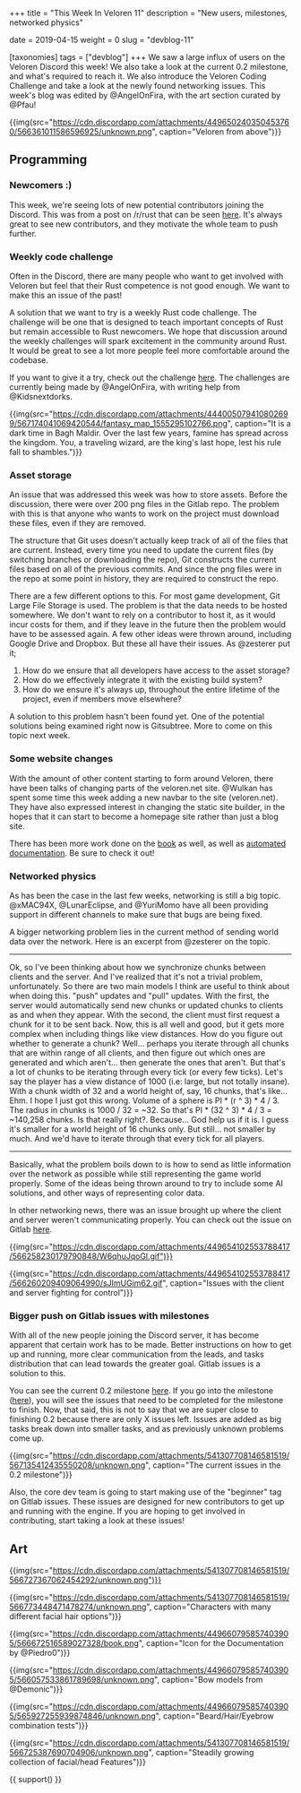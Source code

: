 +++
title = "This Week In Veloren 11"
description = "New users, milestones, networked physics"

date = 2019-04-15
weight = 0
slug = "devblog-11"

[taxonomies]
tags = ["devblog"]
+++
We saw a large influx of users on the Veloren Discord this week! We also take a look at the current 0.2 milestone, and what's required to reach it. We also introduce the Veloren Coding Challenge and take a look at the newly found networking issues. This week's blog was edited by @AngelOnFira, with the art section curated by @Pfau!

{{img(src="https://cdn.discordapp.com/attachments/449650240350453760/566361011586596925/unknown.png", caption="Veloren from above")}}

## Programming

### Newcomers :)

This week, we're seeing lots of new potential contributors joining the Discord. This was from a post on /r/rust that can be seen [here](https://www.reddit.com/r/rust/comments/bb7a6d/veloren_the_opensource_voxel_mmorpg_is_looking/). It's always great to see new contributors, and they motivate the whole team to push further.

### Weekly code challenge

Often in the Discord, there are many people who want to get involved with Veloren but feel that their Rust competence is not good enough. We want to make this an issue of the past!

A solution that we want to try is a weekly Rust code challenge. The challenge will be one that is designed to teach important concepts of Rust but remain accessible to Rust newcomers. We hope that discussion around the weekly challenges will spark excitement in the community around Rust. It would be great to see a lot more people feel more comfortable around the codebase.

If you want to give it a try, check out the challenge [here](https://gitlab.com/veloren/veloren-coding-challenges/tree/master/coding_challenge_1). The challenges are currently being made by @AngelOnFira, with writing help from @Kidsnextdorks.

{{img(src="https://cdn.discordapp.com/attachments/444005079410802699/567174041069420544/fantasy_map_1555295102766.png", caption="It is a dark time in Bagh Maldir. Over the last few years, famine has spread across the kingdom. You, a traveling wizard, are the king's last hope, lest his rule fall to shambles.")}}

### Asset storage

An issue that was addressed this week was how to store assets. Before the discussion, there were over 200 png files in the Gitlab repo. The problem with this is that anyone who wants to work on the project must download these files, even if they are removed.

The structure that Git uses doesn't actually keep track of all of the files that are current. Instead, every time you need to update the current files (by switching branches or downloading the repo), Git constructs the current files based on all of the previous commits. And since the png files were in the repo at some point in history, they are required to construct the repo.

There are a few different options to this. For most game development, Git Large File Storage is used. The problem is that the data needs to be hosted somewhere. We don't want to rely on a contributor to host it, as it would incur costs for them, and if they leave in the future then the problem would have to be assessed again. A few other ideas were thrown around, including Google Drive and Dropbox. But these all have their issues. As @zesterer put it;

1) How do we ensure that all developers have access to the asset storage?
2) How do we effectively integrate it with the existing build system?
3) How do we ensure it's always up, throughout the entire lifetime of the project, even if members move elsewhere?

A solution to this problem hasn't been found yet. One of the potential solutions being examined right now is Gitsubtree. More to come on this topic next week.

### Some website changes

With the amount of other content starting to form around Veloren, there have been talks of changing parts of the veloren.net site. @Wulkan has spent some time this week adding a new navbar to the site (veloren.net). They have also expressed interest in changing the static site builder, in the hopes that it can start to become a homepage site rather than just a blog site.

There has been more work done on the [book](https://book.veloren.net/) as well, as well as [automated documentation](https://docs.veloren.net/veloren_voxygen/index.html). Be sure to check it out!

### Networked physics

As has been the case in the last few weeks, networking is still a big topic. @xMAC94X, @LunarEclipse, and @YuriMomo have all been providing support in different channels to make sure that bugs are being fixed.

A bigger networking problem lies in the current method of sending world data over the network. Here is an excerpt from @zesterer on the topic.

<hr>

Ok, so I've been thinking about how we synchronize chunks between clients and the server. And I've realized that it's not a trivial problem, unfortunately. So there are two main models I think are useful to think about when doing this. "push" updates and "pull" updates. With the first, the server would automatically send new chunks or updated chunks to clients as and when they appear. With the second, the client must first request a chunk for it to be sent back. Now, this is all well and good, but it gets more complex when including things like view distances. How do you figure out whether to generate a chunk? Well... perhaps you iterate through all chunks that are within range of all clients, and then figure out which ones are generated and which aren't... then generate the ones that aren't. But that's a lot of chunks to be iterating through every tick (or every few ticks). Let's say the player has a view distance of 1000 (i.e: large, but not totally insane). With a chunk width of 32 and a world height of, say, 16 chunks, that's like... Ehm. I hope I just got this wrong. Volume of a sphere is PI * (r ^ 3) * 4 / 3. The radius in chunks is 1000 / 32 = ~32. So that's PI * (32 ^ 3) * 4 / 3 = ~140,258 chunks. Is that really right?. Because... God help us if it is. I guess it's smaller for a world height of 16 chunks only. But still... not smaller by much. And we'd have to iterate through that every tick for all players.

<hr>

Basically, what the problem boils down to is how to send as little information over the network as possible while still representing the game world properly. Some of the ideas being thrown around to try to include some AI solutions, and other ways of representing color data.

In other networking news, there was an issue brought up where the client and server weren't communicating properly. You can check out the issue on Gitlab [here](https://gitlab.com/veloren/veloren/issues/13).

{{img(src="https://cdn.discordapp.com/attachments/449654102553788417/566258230179790848/W6qhuJqoGl.gif")}}

{{img(src="https://cdn.discordapp.com/attachments/449654102553788417/566260209409064990/sJImUGim62.gif", caption="Issues with the client and server fighting for control")}}

### Bigger push on Gitlab issues with milestones

With all of the new people joining the Discord server, it has become apparent that certain work has to be made. Better instructions on how to get up and running, more clear communication from the leads, and tasks distribution that can lead towards the greater goal. Gitlab issues is a solution to this.

You can see the current 0.2 milestone [here](https://gitlab.com/veloren/veloren/milestones). If you go into the milestone ([here](https://gitlab.com/veloren/veloren/milestones/1)), you will see the issues that need to be completed for the milestone to finish. Now, that said, this is not to say that we are super close to finishing 0.2 because there are only X issues left. Issues are added as big tasks break down into smaller tasks, and as previously unknown problems come up.

{{img(src="https://cdn.discordapp.com/attachments/541307708146581519/567135412435550208/unknown.png", caption="The current issues in the 0.2 milestone")}}

Also, the core dev team is going to start making use of the "beginner" tag on Gitlab issues. These issues are designed for new contributors to get up and running with the engine. If you are hoping to get involved in contributing, start taking a look at these issues!


## Art

{{img(src="https://cdn.discordapp.com/attachments/541307708146581519/566727367062454292/unknown.png")}}

{{img(src="https://cdn.discordapp.com/attachments/541307708146581519/566773448471478274/unknown.png", caption="Characters with many different facial hair options")}}

{{img(src="https://cdn.discordapp.com/attachments/449660795857403905/566672516589027328/book.png", caption="Icon for the Documentation by @Piedro0")}}

{{img(src="https://cdn.discordapp.com/attachments/449660795857403905/566057533861789698/unknown.png", caption="Bow models from @Demonic")}}

{{img(src="https://cdn.discordapp.com/attachments/449660795857403905/565927255939874846/unknown.png", caption="Beard/Hair/Eyebrow combination tests")}}

{{img(src="https://cdn.discordapp.com/attachments/541307708146581519/566725387690704906/unknown.png", caption="Steadily growing collection of facial/head Features")}}


{{ support() }}
